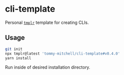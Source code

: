 # cli-template

Personal [`tmplr`](https://github.com/loreanvictor/tmplr) template for creating CLIs.

## Usage

```sh
git init
npx tmplr@latest 'tommy-mitchell/cli-template#v0.4.0'
yarn install
```

Run inside of desired installation directory.
